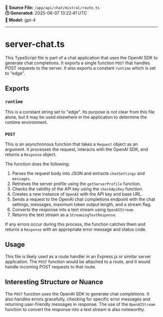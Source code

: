 **📄 Source File:** `/app/api/chat/mistral/route.ts`  
**🕒 Generated:** 2025-06-07 13:22:41 UTC  
**🤖 Model:** gpt-4

---

# server-chat.ts

This TypeScript file is part of a chat application that uses the OpenAI SDK to generate chat completions. It exports a single function `POST` that handles POST requests to the server. It also exports a constant `runtime` which is set to "edge".

## Exports

### `runtime`

This is a constant string set to "edge". Its purpose is not clear from this file alone, but it may be used elsewhere in the application to determine the runtime environment.

### `POST`

This is an asynchronous function that takes a `Request` object as an argument. It processes the request, interacts with the OpenAI SDK, and returns a `Response` object.

The function does the following:

1. Parses the request body into JSON and extracts `chatSettings` and `messages`.
2. Retrieves the server profile using the `getServerProfile` function.
3. Checks the validity of the API key using the `checkApiKey` function.
4. Creates a new instance of `OpenAI` with the API key and base URL.
5. Sends a request to the OpenAI chat completions endpoint with the chat settings, messages, maximum token output length, and a stream flag.
6. Converts the response into a text stream using `OpenAIStream`.
7. Returns the text stream as a `StreamingTextResponse`.

If any errors occur during this process, the function catches them and returns a `Response` with an appropriate error message and status code.

## Usage

This file is likely used as a route handler in an Express.js or similar server application. The `POST` function would be attached to a route, and it would handle incoming POST requests to that route.

## Interesting Structure or Nuance

The `POST` function uses the OpenAI SDK to generate chat completions. It also handles errors gracefully, checking for specific error messages and returning user-friendly messages in response. The use of the `OpenAIStream` function to convert the response into a text stream is also noteworthy.